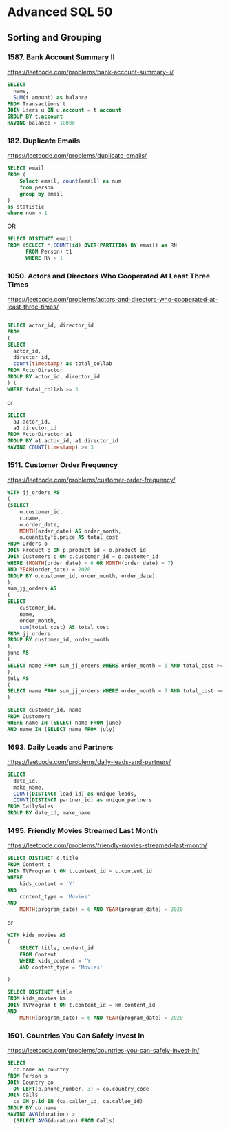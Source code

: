 # Advanced SQL 50

## Sorting and Grouping

### 1587. Bank Account Summary II
https://leetcode.com/problems/bank-account-summary-ii/

```sql
SELECT
  name,
  SUM(t.amount) as balance
FROM Transactions t
JOIN Users u ON u.account = t.account
GROUP BY t.account
HAVING balance > 10000
```

### 182. Duplicate Emails
https://leetcode.com/problems/duplicate-emails/

```sql
SELECT email
FROM (
    Select email, count(email) as num
    from person
    group by email
)
as statistic
where num > 1
```

OR

```sql
SELECT DISTINCT email
FROM (SELECT *,COUNT(id) OVER(PARTITION BY email) as RN
      FROM Person) t1 
      WHERE RN > 1
```

### 1050. Actors and Directors Who Cooperated At Least Three Times
https://leetcode.com/problems/actors-and-directors-who-cooperated-at-least-three-times/

```sql

SELECT actor_id, director_id
FROM
(
SELECT 
  actor_id, 
  director_id, 
  count(timestamp) as total_collab
FROM ActorDirector
GROUP BY actor_id, director_id
) t
WHERE total_collab >= 3
```

or 

```sql
SELECT
  a1.actor_id,
  a1.director_id
FROM ActorDirector a1
GROUP BY a1.actor_id, a1.director_id
HAVING COUNT(timestamp) >= 3
```

### 1511. Customer Order Frequency
https://leetcode.com/problems/customer-order-frequency/

```sql
WITH jj_orders AS
(
(SELECT 
    o.customer_id, 
    c.name,
    o.order_date,
    MONTH(order_date) AS order_month,
    o.quantity*p.price AS total_cost
FROM Orders o
JOIN Product p ON p.product_id = o.product_id
JOIN Customers c ON c.customer_id = o.customer_id
WHERE (MONTH(order_date) = 6 OR MONTH(order_date) = 7)
AND YEAR(order_date) = 2020
GROUP BY o.customer_id, order_month, order_date)
),
sum_jj_orders AS
(
SELECT 
    customer_id, 
    name, 
    order_month, 
    sum(total_cost) AS total_cost
FROM jj_orders
GROUP BY customer_id, order_month
),
june AS
(
SELECT name FROM sum_jj_orders WHERE order_month = 6 AND total_cost >= 100
),
july AS
(
SELECT name FROM sum_jj_orders WHERE order_month = 7 AND total_cost >= 100
)

SELECT customer_id, name
FROM Customers 
WHERE name IN (SELECT name FROM june)
AND name IN (SELECT name FROM july)
```

### 1693. Daily Leads and Partners
https://leetcode.com/problems/daily-leads-and-partners/

```sql
SELECT
  date_id, 
  make_name,
  COUNT(DISTINCT lead_id) as unique_leads,
  COUNT(DISTINCT partner_id) as unique_partners
FROM DailySales
GROUP BY date_id, make_name
```

### 1495. Friendly Movies Streamed Last Month
https://leetcode.com/problems/friendly-movies-streamed-last-month/

```sql
SELECT DISTINCT c.title
FROM Content c
JOIN TVProgram t ON t.content_id = c.content_id
WHERE 
    kids_content = 'Y' 
AND 
    content_type = 'Movies'
AND
    MONTH(program_date) = 6 AND YEAR(program_date) = 2020
```
or

```sql
WITH kids_movies AS
(
    SELECT title, content_id
    FROM Content
    WHERE kids_content = 'Y'
    AND content_type = 'Movies'

)

SELECT DISTINCT title 
FROM kids_movies km 
JOIN TVProgram t ON t.content_id = km.content_id
AND
    MONTH(program_date) = 6 AND YEAR(program_date) = 2020
```

### 1501. Countries You Can Safely Invest In
https://leetcode.com/problems/countries-you-can-safely-invest-in/

```sql
SELECT
  co.name as country
FROM Person p
JOIN Country co
  ON LEFT(p.phone_number, 3) = co.country_code
JOIN calls
  ca ON p.id IN (ca.caller_id, ca.callee_id)
GROUP BY co.name
HAVING AVG(duration) >
  (SELECT AVG(duration) FROM Calls)
```
